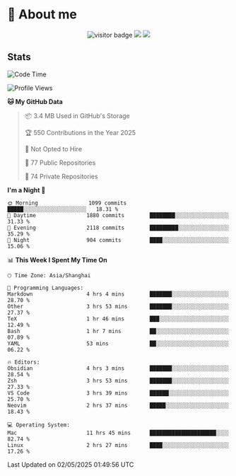 <!-- ![](https://youpai.roccoshi.top/img/20200804214216.png) -->

# 🧐 About me
 
<p align="center">
<img src="https://visitor-badge.laobi.icu/badge?page_id=Lincest.Lincest&title=hits" alt="visitor badge"/>
<a href="mailto:imroccoshi@gmail.com"><img src="https://img.shields.io/badge/gmail-imroccoshi%40gmail.com-red"></a>
<a href="https://blog.roccoshi.top"><img src="https://img.shields.io/badge/blog-roccoshi-green"></a>
</p>

## Stats

<!--START_SECTION:waka-->
![Code Time](http://img.shields.io/badge/Code%20Time-2%2C489%20hrs%2045%20mins-blue)

![Profile Views](http://img.shields.io/badge/Profile%20Views-7-blue)

**🐱 My GitHub Data** 

> 📦 3.4 MB Used in GitHub's Storage 
 > 
> 🏆 550 Contributions in the Year 2025
 > 
> 🚫 Not Opted to Hire
 > 
> 📜 77 Public Repositories 
 > 
> 🔑 74 Private Repositories 
 > 
**I'm a Night 🦉** 

```text
🌞 Morning                1099 commits        █████░░░░░░░░░░░░░░░░░░░░   18.31 % 
🌆 Daytime                1880 commits        ████████░░░░░░░░░░░░░░░░░   31.33 % 
🌃 Evening                2118 commits        █████████░░░░░░░░░░░░░░░░   35.29 % 
🌙 Night                  904 commits         ████░░░░░░░░░░░░░░░░░░░░░   15.06 % 
```


📊 **This Week I Spent My Time On** 

```text
🕑︎ Time Zone: Asia/Shanghai

💬 Programming Languages: 
Markdown                 4 hrs 4 mins        ███████░░░░░░░░░░░░░░░░░░   28.70 % 
Other                    3 hrs 53 mins       ███████░░░░░░░░░░░░░░░░░░   27.37 % 
TeX                      1 hr 46 mins        ███░░░░░░░░░░░░░░░░░░░░░░   12.49 % 
Bash                     1 hr 7 mins         ██░░░░░░░░░░░░░░░░░░░░░░░   07.89 % 
YAML                     53 mins             ██░░░░░░░░░░░░░░░░░░░░░░░   06.22 % 

🔥 Editors: 
Obsidian                 4 hrs 3 mins        ███████░░░░░░░░░░░░░░░░░░   28.54 % 
Zsh                      3 hrs 53 mins       ███████░░░░░░░░░░░░░░░░░░   27.33 % 
VS Code                  3 hrs 39 mins       ██████░░░░░░░░░░░░░░░░░░░   25.70 % 
Neovim                   2 hrs 37 mins       █████░░░░░░░░░░░░░░░░░░░░   18.43 % 

💻 Operating System: 
Mac                      11 hrs 45 mins      █████████████████████░░░░   82.74 % 
Linux                    2 hrs 27 mins       ████░░░░░░░░░░░░░░░░░░░░░   17.26 % 
```


 Last Updated on 02/05/2025 01:49:56 UTC
<!--END_SECTION:waka-->



